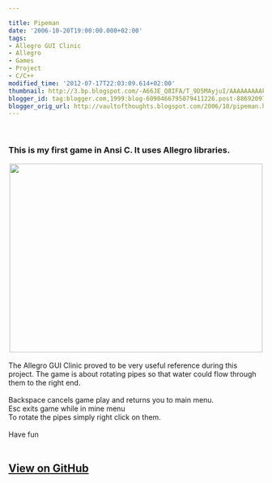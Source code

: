 ```yaml
---

title: Pipeman
date: '2006-10-20T19:00:00.000+02:00'
tags:
- Allegro GUI Clinic
- Allegro
- Games
- Project
- C/C++
modified_time: '2012-07-17T22:03:09.614+02:00'
thumbnail: http://3.bp.blogspot.com/-A66JE_Q8IFA/T_9D5MAyjuI/AAAAAAAAAkg/SB8I64lUTvQ/s72-c/pressed+logo.png
blogger_id: tag:blogger.com,1999:blog-6090466795079411226.post-8869209716501718190
blogger_orig_url: http://vaultofthoughts.blogspot.com/2006/10/pipeman.html
---
```


<br />
<h3> This is my first game in Ansi C. It uses Allegro libraries.</h3>
<div class="separator" style="clear: both; text-align: center;"><img border="0" height="372" src="https://farm2.staticflickr.com/1499/23438592333_dbd82b98cf.jpg" width="500" /></div>
<br />The Allegro GUI Clinic proved to be very useful reference during this project. The game is about rotating pipes so that water could flow through them to the right end.
<br />
<br />Backspace cancels game play and returns you to main menu.
<br />Esc exits game while in mine menu
<br />To rotate the pipes simply right click on them.
<br />
<br />Have fun
<br />
<br />
<h2> <a href="http://simon-joseph.github.com/Pipeman/" target="_blank">View on GitHub</a></h2>
